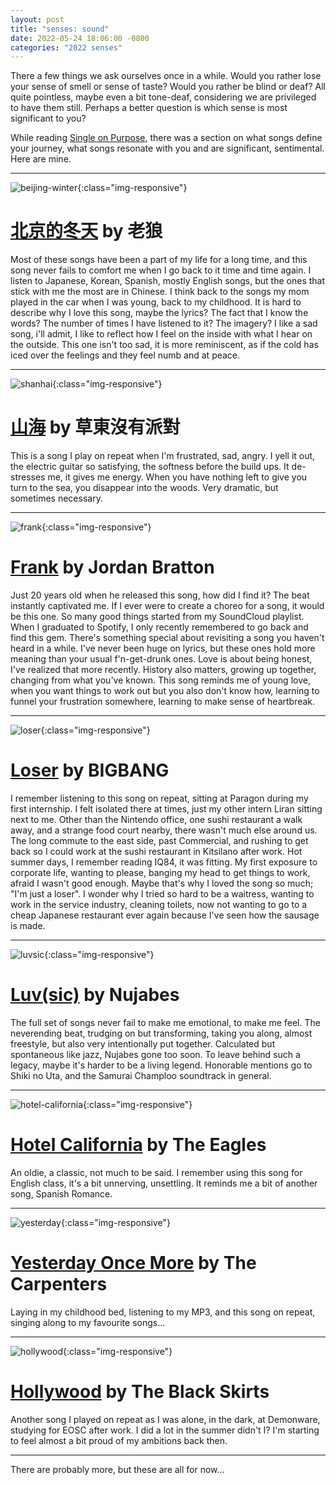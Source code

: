 ```yaml
---
layout: post
title: "senses: sound"
date: 2022-05-24 18:06:00 -0800
categories: "2022 senses"
---
```


There a few things we ask ourselves once in a while. Would you rather lose your sense of smell or sense of taste? Would you rather be blind or deaf? All quite pointless, maybe even a bit tone-deaf, considering we are privileged to have them still. Perhaps a better question is which sense is most significant to you?

While reading [Single on Purpose](https://www.goodreads.com/en/book/show/50209350), there was a section on what songs define your journey, what songs resonate with you and are significant, sentimental. Here are mine.

***

![beijing-winter](/blog/assets/beijing-winter.jpeg){:class="img-responsive"}
# [北京的冬天](https://open.spotify.com/track/3rcKoEhbFSD4x1pclOA0am?si=d900ebe8e53349f5) by 老狼
Most of these songs have been a part of my life for a long time, and this song never fails to comfort me when I go back to it time and time again. I listen to Japanese, Korean, Spanish, mostly English songs, but the ones that stick with me the most are in Chinese. I think back to the songs my mom played in the car when I was young, back to my childhood. It is hard to describe why I love this song, maybe the lyrics? The fact that I know the words? The number of times I have listened to it? The imagery? I like a sad song, i'll admit, I like to reflect how I feel on the inside with what I hear on the outside. This one isn't too sad, it is more reminiscent, as if the cold has iced over the feelings and they feel numb and at peace.

***

![shanhai](/blog/assets/shanhai.jpeg){:class="img-responsive"}
# [山海](https://open.spotify.com/track/34dK493M256BU2UFA9XJ06?si=09ea2067bc7a4d4d) by 草東沒有派對
This is a song I play on repeat when I'm frustrated, sad, angry. I yell it out, the electric guitar so satisfying, the softness before the build ups. It de-stresses me, it gives me energy. When you have nothing left to give you turn to the sea, you disappear into the woods. Very dramatic, but sometimes necessary. 

***

![frank](/blog/assets/frank.jpeg){:class="img-responsive"}
# [Frank](https://open.spotify.com/track/6naWya7v9mwH3qxBotSUWC?si=d8f4eb55a54b46cc) by Jordan Bratton
Just 20 years old when he released this song, how did I find it? The beat instantly captivated me. If I ever were to create a choreo for a song, it would be this one. So many good things started from my SoundCloud playlist. When I graduated to Spotify, I only recently remembered to go back and find this gem. There's something special about revisiting a song you haven't heard in a while. I've never been huge on lyrics, but these ones hold more meaning than your usual f'n-get-drunk ones. Love is about being honest, I've realized that more recently. History also matters, growing up together, changing from what you've known. This song reminds me of young love, when you want things to work out but you also don't know how, learning to funnel your frustration somewhere, learning to make sense of heartbreak.

***

![loser](/blog/assets/loser.jpg){:class="img-responsive"}
# [Loser](https://open.spotify.com/track/2vzn8usBcuNL93DnTjEK0z?si=30240045ffd0440f) by BIGBANG
I remember listening to this song on repeat, sitting at Paragon during my first internship. I felt isolated there at times, just my other intern Liran sitting next to me. Other than the Nintendo office, one sushi restaurant a walk away, and a strange food court nearby, there wasn't much else around us. The long commute to the east side, past Commercial, and rushing to get back so I could work at the sushi restaurant in Kitsilano after work. Hot summer days, I remember reading IQ84, it was fitting. My first exposure to corporate life, wanting to please, banging my head to get things to work, afraid I wasn't good enough. Maybe that's why I loved the song so much; "I'm just a loser". I wonder why I tried so hard to be a waitress, wanting to work in the service industry, cleaning toilets, now not wanting to go to a cheap Japanese restaurant ever again because I've seen how the sausage is made.

***

![luvsic](/blog/assets/luvsic.jpeg){:class="img-responsive"}
# [Luv(sic)](https://open.spotify.com/playlist/4Ii9xUwJxNVFI3FV4yCmTm?si=0839b91bd0644a4c) by Nujabes
The full set of songs never fail to make me emotional, to make me feel. The neverending beat, trudging on but transforming, taking you along, almost freestyle, but also very intentionally put together. Calculated but spontaneous like jazz, Nujabes gone too soon. To leave behind such a legacy, maybe it's harder to be a living legend. Honorable mentions go to Shiki no Uta, and the Samurai Champloo soundtrack in general.

***

![hotel-california](/blog/assets/Hotelcalifornia.jpg){:class="img-responsive"}
# [Hotel California](https://open.spotify.com/track/40riOy7x9W7GXjyGp4pjAv?si=a0e2aa77cf6d49c2) by The Eagles
An oldie, a classic, not much to be said. I remember using this song for English class, it's a bit unnerving, unsettling. It reminds me a bit of another song, Spanish Romance.

***

![yesterday](/blog/assets/yesterday-once-more.jpeg){:class="img-responsive"}
# [Yesterday Once More](https://open.spotify.com/track/3wM6RTAnF7IQpMFd7b9ZcL?si=e74c7fdeb1364373) by The Carpenters
Laying in my childhood bed, listening to my MP3, and this song on repeat, singing along to my favourite songs...

***

![hollywood](/blog/assets/hollywood.jpeg){:class="img-responsive"}
# [Hollywood](https://open.spotify.com/track/3XPD2voMhtskeDqtClsbaU?si=e6d7bb93d5264c07) by The Black Skirts
Another song I played on repeat as I was alone, in the dark, at Demonware, studying for EOSC after work. I did a lot in the summer didn't I? I'm starting to feel almost a bit proud of my ambitions back then. 


***

There are probably more, but these are all for now...
